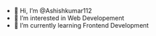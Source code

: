 - 👋 Hi, I’m @Ashishkumar112
- 👀 I’m interested in Web Developement
- 🌱 I’m currently learning Frontend Development

<!---
Ashishkumar112/Ashishkumar112 is a ✨ special ✨ repository because its `README.md` (this file) appears on your GitHub profile.
You can click the Preview link to take a look at your changes.
--->
